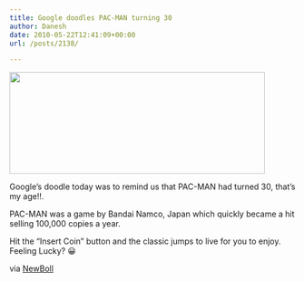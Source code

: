 ```yaml
---
title: Google doodles PAC-MAN turning 30
author: Danesh
date: 2010-05-22T12:41:09+00:00
url: /posts/2138/

---
```

<img loading="lazy" class="alignnone size-medium wp-image-2139" title="www.google.com-PAC-MAM-30" src="/wp-content/uploads/2010/05/www.google.com-PAC-MAM-30-450x179.png" alt="" width="450" height="179" srcset="/wp-content/uploads/2010/05/www.google.com-PAC-MAM-30-450x179.png 450w, /wp-content/uploads/2010/05/www.google.com-PAC-MAM-30.png 611w" sizes="(max-width: 450px) 100vw, 450px" />

Google&#8217;s doodle today was to remind us that PAC-MAN had turned 30, that&#8217;s my age!!.

PAC-MAN was a game by Bandai Namco, Japan which quickly became a hit selling 100,000 copies a year.

Hit the &#8220;Insert Coin&#8221; button and the classic jumps to live for you to enjoy. Feeling Lucky? 😀

via [NewBoll][1]

 [1]: http://www.newsboll.com/google-doodles-pac-man%E2%80%8E-pac-man-30th-anniversary-paly-on-google-free-1604.htm